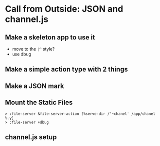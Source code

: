 # Call from Outside: JSON and channel.js

## Make a skeleton app to use it
* move to the `|^` style?
* use dbug

## Make a simple action type with 2 things

## Make a JSON mark

## Mount the Static Files
```
> :file-server &file-server-action [%serve-dir /'~chanel' /app/chanel %.y]
> :file-server +dbug
```

## channel.js setup
